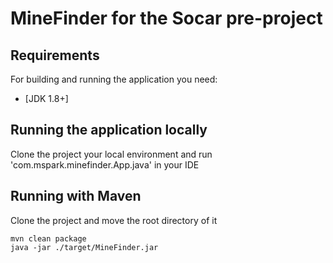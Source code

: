 # MineFinder for the Socar pre-project

## Requirements

For building and running the application you need:

- [JDK 1.8+]

## Running the application locally

Clone the project your local environment and run 'com.mspark.minefinder.App.java' in your IDE

## Running with Maven

Clone the project and move the root directory of it
```shell
mvn clean package
java -jar ./target/MineFinder.jar
```
